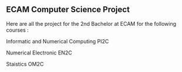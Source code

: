 ## ECAM Computer Science Project

Here are all the project for the 2nd Bachelor at ECAM for the following courses :

Informatic and Numerical Computing PI2C

Numerical Electronic EN2C

Staistics OM2C
